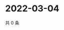 # 2022-03-04

共 0 条

<!-- BEGIN WEIBO -->
<!-- 最后更新时间 Fri Mar 04 2022 07:12:00 GMT+0800 (China Standard Time) -->

<!-- END WEIBO -->
